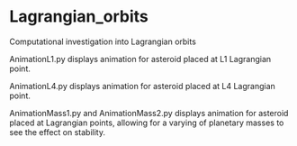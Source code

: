 # Lagrangian_orbits
Computational investigation into Lagrangian orbits


AnimationL1.py
displays animation for asteroid placed at L1 Lagrangian point.

AnimationL4.py
displays animation for asteroid placed at L4 Lagrangian point.

AnimationMass1.py and AnimationMass2.py
displays animation for asteroid placed at Lagrangian points, allowing for a varying of planetary masses to see the effect on stability.




